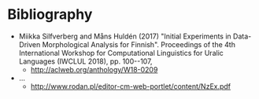 

# Bibliography

* Miikka Silfverberg and Måns Huldén (2017) "Initial Experiments in Data-Driven Morphological Analysis for Finnish". Proceedings of the 4th International Workshop for Computational Linguistics for Uralic Languages (IWCLUL 2018), pp. 100--107,
   * http://aclweb.org/anthology/W18-0209
* ...
   * http://www.rodan.pl/editor-cm-web-portlet/content/NzEx.pdf
